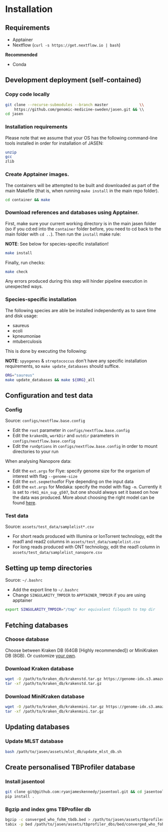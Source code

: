 # Installation

## Requirements

* Apptainer
* Nextflow (`curl -s https://get.nextflow.io | bash`)

**Recommended**

* Conda

## Development deployment (self-contained)

### Copy code locally

```bash
git clone --recurse-submodules --branch master              \\ 
    https://github.com/genomic-medicine-sweden/jasen.git && \\
cd jasen
```

### Installation requirements

Please note that we assume that your OS has the following command-line tools installed in order for installation of JASEN:

```bash
unzip
gcc
zlib
```

### Create Apptainer images. 

The containers will be attempted to be built and downloaded as part of the main Makefile (that is, when running `make install` in the main repo folder).

```bash
cd container && make
```

### Download references and databases using Apptainer. 

First, make sure your current working directory is in the main jasen folder (so if you cd:ed into the `container` folder before, you need to cd back to the main folder with `cd ..`). Then run the `install` make rule:

**NOTE**: See below for species-specific installation!

```bash
make install
```

Finally, run checks:

```bash
make check
```

Any errors produced during this step will hinder pipeline execution in unexpected ways.

### Species-specific installation

The following species are able be installed independently as to save time and disk usage:
 * saureus
 * ecoli
 * kpneumoniae
 * mtuberculosis

This is done by executing the following:

**NOTE**: `spyogenes` & `streptococcus` don't have any specific installation requirements, so `make update_databases` should suffice.

```bash
ORG="saureus"
make update_databases && make ${ORG}_all
```

## Configuration and test data

### Config 

Source: `configs/nextflow.base.config`

* Edit the `root` parameter in `configs/nextflow.base.config`
* Edit the `krakenDb`, `workDir` and `outdir` parameters in `configs/nextflow.base.config`
* Edit the `runOptions` in `configs/nextflow.base.config` in order to mount directories to your run

When analysing Nanopore data:
* Edit the `ext.args` for Flye: specify genome size for the organism of interest with flag `--genome-size`
* Edit the `ext.seqmethod`for Flye depending on the input data
* Edit the `ext.args` for Medaka: specify the model with flag `-m`. Currently it is set to `r941_min_sup_g507`, but one should always set it based on how the data was produced. More about choosing the right model can be found [here](https://github.com/nanoporetech/medaka#models).

### Test data
Source: `assets/test_data/samplelist*.csv`

* For short reads produced with Illumina or IonTorrent technology, edit the read1 and read2 columns in `assets/test_data/samplelist.csv`
* For long reads produced with ONT technology, edit the read1 column in `assets/test_data/samplelist_nanopore.csv`

## Setting up temp directories

Source: `~/.bashrc`

* Add the export line to `~/.bashrc`
* Change `SINGULARITY_TMPDIR` to `APPTAINER_TMPDIR` if you are using apptainer

```bash
export SINGULARITY_TMPDIR="/tmp" #or equivalent filepath to tmp dir
```

## Fetching databases

### Choose database

Choose between Kraken DB (64GB [Highly recommended]) or MiniKraken DB (8GB).  Or customize [your own](https://benlangmead.github.io/aws-indexes/k2).

### Download Kraken database

```bash
wget -O /path/to/kraken_db/krakenstd.tar.gz https://genome-idx.s3.amazonaws.com/kraken/k2_standard_20230314.tar.gz
tar -xf /path/to/kraken_db/krakenstd.tar.gz
```

### Download MiniKraken database

```bash
wget -O /path/to/kraken_db/krakenmini.tar.gz https://genome-idx.s3.amazonaws.com/kraken/k2_standard_08gb_20230314.tar.gz
tar -xf /path/to/kraken_db/krakenmini.tar.gz
```

## Updating databases

### Update MLST database

```bash
bash /path/to/jasen/assets/mlst_db/update_mlst_db.sh
```

## Create personalised TBProfiler database

### Install jasentool

```bash
git clone git@github.com:ryanjameskennedy/jasentool.git && cd jasentool
pip install .
```

### Bgzip and index gms TBProfiler db

```bash
bgzip -c converged_who_fohm_tbdb.bed > /path/to/jasen/assets/tbprofiler_dbs/bed/converged_who_fohm_tbdb.bed.gz
tabix -p bed /path/to/jasen/assets/tbprofiler_dbs/bed/converged_who_fohm_tbdb.bed.gz
```
